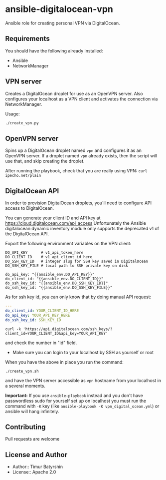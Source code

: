 # ansible-digitalocean-vpn
Ansible role for creating personal VPN via DigitalOcean.

## Requirements
You should have the following already installed:

* Ansible
* NetworkManager

## VPN server
Creates a DigitalOcean droplet for use as an OpenVPN server.
Also configures your localhost as a VPN client and activates
the connection via NetworkManager.

Usage:
```bash
./create_vpn.py
```

## OpenVPN server

Spins up a DigitalOcean droplet named `vpn` and configures it as an
OpenVPN server. If a droplet named `vpn` already exists, then the script will use that,
and skip creating the droplet.

After running the playbook, check that you are really using VPN: `curl ipecho.net/plain`

## DigitalOcean API

In order to provision DigitalOcean droplets, you'll need to configure API access to DigitalOcean.

You can generate your client ID and API key at https://cloud.digitalocean.com/api_access
Unfortunately the Ansible digitalocean dynamic inventory module only supports the
deprecated v1 of the DigitalOcean API.

Export the following environment variables on the VPN client:

```
DO_API_KEY      # v1_api_token_here
DO_CLIENT_ID    # v1_api_client_id_here
DO_SSH_KEY_ID   # integer slug for SSH key saved in DigitalOcean
DO_SSH_KEY_FILE # local path to SSH private key on disk
```
```
do_api_key: "{{ansible_env.DO_API_KEY}}"
do_client_id: "{{ansible_env.DO_CLIENT_ID}}"
do_ssh_key_id: "{{ansible_env.DO_SSH_KEY_ID}}"
do_ssh_key_id: "{{ansible_env.DO_SSH_KEY_FILE}}"
```


As for ssh key id, you can only know that by doing manual API request:

```yaml
---
do_client_id: YOUR_CLIENT_ID_HERE
do_api_key: YOUR_API_KEY_HERE
do_ssh_key_id: SSH_KEY_ID
```

```
curl -k 'https://api.digitalocean.com/ssh_keys/?client_id=YOUR_CLIENT_ID&api_key=YOUR_API_KEY'
```
   and check the number in "id" field.

* Make sure you can login to your localhost by SSH as yourself or root

When you have the above in place you run the command:
```
./create_vpn.sh
```
and have the VPN server accessible as `vpn` hostname from your localhost in a several moments.

**Important:** If you use `ansible-playbook` instead and you don't have passwordless sudo for yourself
set up on localhost you must run the command with `-K` key (like `ansible-playbook -K vpn_digital_ocean.yml`)
or ansible will hang infinitely.


## Contributing

Pull requests are welcome

## License and Author

* Author:: Timur Batyrshin
* License:: Apache 2.0
